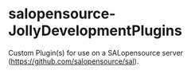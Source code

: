 # salopensource-JollyDevelopmentPlugins

Custom Plugin(s) for use on a SALopensource server (https://github.com/salopensource/sal).
